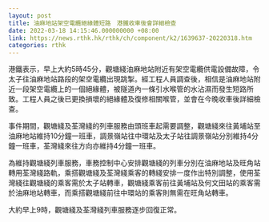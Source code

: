 ```yaml
---
layout: post
title: 油麻地站架空電纜絕緣體短路　港鐵收車後會詳細檢查
date: 2022-03-18 14:15:46.000000000 +08:00
link: https://news.rthk.hk/rthk/ch/component/k2/1639637-20220318.htm
categories: rthk
---
```


港鐵表示，早上大約5時45分，觀塘綫油麻地站附近有架空電纜供電設備故障，令太子往油麻地站路段的架空電纜出現跳掣。經工程人員調查後，相信是油麻地站附近一段架空電纜上的一個絕緣體，被隧道內一條引水喉管的水沾濕而發生短路所致。工程人員之後已更換損壞的絕緣體及復修相關喉管，並會在今晚收車後詳細檢查。

事件期間，觀塘綫及荃灣綫的列車服務由頭班車起需要調整，觀塘綫來往黃埔站至油麻地站維持10分鐘一班車，調景嶺站往中環站及太子站往調景嶺站分別維持4分鐘一班車，荃灣綫來往方向亦維持4分鐘一班車。

為維持觀塘綫列車服務，車務控制中心安排觀塘綫的列車分別在油麻地站及旺角站轉用荃灣綫路軌，乘搭觀塘綫及荃灣綫乘客的轉綫安排一度作出特別調整，使用荃灣綫往觀塘綫的乘客需於太子站轉車，觀塘綫乘客前往黃埔站及何文田站的乘客需於油麻地站轉車，而乘搭觀塘綫前往中環站的乘客則無需在旺角站轉車。

大約早上9時，觀塘綫及荃灣綫列車服務逐步回復正常。
